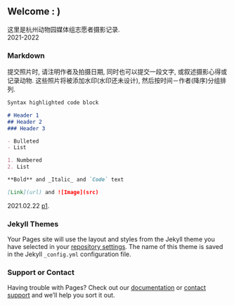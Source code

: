 ## Welcome : )

这里是杭州动物园媒体组志愿者摄影记录.
<br>2021-2022



### Markdown
提交照片时, 请注明作者及拍摄日期, 同时也可以提交一段文字, 或叙述摄影心得或记录动物. 这些照片将被添加水印(水印还未设计), 然后按时间－作者(降序)分组排列.

```markdown
Syntax highlighted code block

# Header 1
## Header 2
### Header 3

- Bulleted
- List

1. Numbered
2. List

**Bold** and _Italic_ and `Code` text

[Link](url) and ![Image](src)
```

2021.02.22 [p1](https://zooatmospheregroup.github.io/Zoo-HZ-Media-Volunteers.2021-2022/p1.html).

### Jekyll Themes

Your Pages site will use the layout and styles from the Jekyll theme you have selected in your [repository settings](https://github.com/ZooAtmosphereGroup/Zoo-HZ-Media-Volunteers.2021-2022/settings). The name of this theme is saved in the Jekyll `_config.yml` configuration file.

### Support or Contact

Having trouble with Pages? Check out our [documentation](https://docs.github.com/categories/github-pages-basics/) or [contact support](https://support.github.com/contact) and we’ll help you sort it out.
